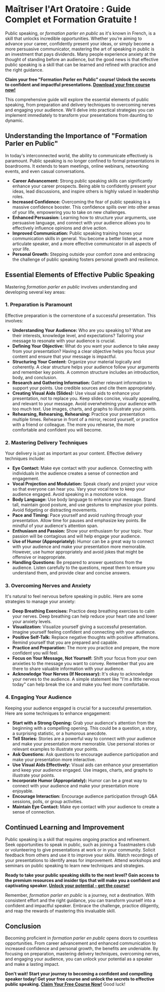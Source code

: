 # Maîtriser l'Art Oratoire : Guide Complet et Formation Gratuite !

Public speaking, or *formation parler en public* as it's known in French, is a skill that unlocks incredible opportunities. Whether you’re aiming to advance your career, confidently present your ideas, or simply become a more persuasive communicator, mastering the art of speaking in public is an investment that pays dividends. Many people experience anxiety at the thought of standing before an audience, but the good news is that effective public speaking is a skill that can be learned and refined with practice and the right guidance.

**Claim your free "Formation Parler en Public" course!  Unlock the secrets to confident and impactful presentations. [Download your free course now!](https://udemywork.com/formation-parler-en-public)**

This comprehensive guide will explore the essential elements of public speaking, from preparation and delivery techniques to overcoming nerves and engaging your audience.  We'll delve into practical strategies you can implement immediately to transform your presentations from daunting to dynamic.

## Understanding the Importance of "Formation Parler en Public"

In today's interconnected world, the ability to communicate effectively is paramount. Public speaking is no longer confined to formal presentations in boardrooms. It extends to team meetings, online webinars, networking events, and even casual conversations.

*   **Career Advancement:**  Strong public speaking skills can significantly enhance your career prospects.  Being able to confidently present your ideas, lead discussions, and inspire others is highly valued in leadership roles.
*   **Increased Confidence:**  Overcoming the fear of public speaking is a massive confidence booster.  This confidence spills over into other areas of your life, empowering you to take on new challenges.
*   **Enhanced Persuasion:**  Learning how to structure your arguments, use persuasive language, and connect with your audience allows you to effectively influence opinions and drive action.
*   **Improved Communication:**  Public speaking training hones your communication skills in general.  You become a better listener, a more articulate speaker, and a more effective communicator in all aspects of your life.
*   **Personal Growth:**  Stepping outside your comfort zone and embracing the challenge of public speaking fosters personal growth and resilience.

## Essential Elements of Effective Public Speaking

Mastering *formation parler en public* involves understanding and developing several key areas:

### 1.  Preparation is Paramount

Effective preparation is the cornerstone of a successful presentation.  This involves:

*   **Understanding Your Audience:**  Who are you speaking to? What are their interests, knowledge level, and expectations? Tailoring your message to resonate with your audience is crucial.
*   **Defining Your Objective:**  What do you want your audience to take away from your presentation?  Having a clear objective helps you focus your content and ensure that your message is impactful.
*   **Structuring Your Content:**  Organize your material logically and coherently.  A clear structure helps your audience follow your arguments and remember key points.  A common structure includes an introduction, body, and conclusion.
*   **Research and Gathering Information:**  Gather relevant information to support your points.  Use credible sources and cite them appropriately.
*   **Creating Visual Aids (Slides):**  Use visual aids to enhance your presentation, not to replace you.  Keep slides concise, visually appealing, and relevant to your message.  Avoid overwhelming your audience with too much text.  Use images, charts, and graphs to illustrate your points.
*   **Rehearsing, Rehearsing, Rehearsing:** Practice your presentation multiple times.  Rehearse in front of a mirror, record yourself, or practice with a friend or colleague.  The more you rehearse, the more comfortable and confident you will become.

### 2.  Mastering Delivery Techniques

Your delivery is just as important as your content.  Effective delivery techniques include:

*   **Eye Contact:**  Make eye contact with your audience.  Connecting with individuals in the audience creates a sense of connection and engagement.
*   **Vocal Projection and Modulation:**  Speak clearly and project your voice so that everyone can hear you.  Vary your vocal tone to keep your audience engaged.  Avoid speaking in a monotone voice.
*   **Body Language:**  Use body language to enhance your message.  Stand tall, maintain good posture, and use gestures to emphasize your points.  Avoid fidgeting or distracting movements.
*   **Pace and Timing:**  Pace yourself and avoid rushing through your presentation.  Allow time for pauses and emphasize key points.  Be mindful of your audience's attention span.
*   **Enthusiasm and Passion:**  Show your enthusiasm for your topic.  Your passion will be contagious and will help engage your audience.
*   **Use of Humor (Appropriately):**  Humor can be a great way to connect with your audience and make your presentation more memorable.  However, use humor appropriately and avoid jokes that might be offensive or inappropriate.
*   **Handling Questions:**  Be prepared to answer questions from the audience.  Listen carefully to the questions, repeat them to ensure you understand them, and provide clear and concise answers.

### 3.  Overcoming Nerves and Anxiety

It's natural to feel nervous before speaking in public.  Here are some strategies to manage your anxiety:

*   **Deep Breathing Exercises:**  Practice deep breathing exercises to calm your nerves.  Deep breathing can help reduce your heart rate and lower your anxiety levels.
*   **Visualization:**  Visualize yourself giving a successful presentation.  Imagine yourself feeling confident and connecting with your audience.
*   **Positive Self-Talk:**  Replace negative thoughts with positive affirmations.  Remind yourself that you are prepared and capable.
*   **Practice and Preparation:**  The more you practice and prepare, the more confident you will feel.
*   **Focus on Your Message, Not Yourself:**  Shift your focus from your own anxieties to the message you want to convey.  Remember that you are there to share valuable information with your audience.
*   **Acknowledge Your Nerves (If Necessary):**  It's okay to acknowledge your nerves to the audience.  A simple statement like "I'm a little nervous today" can help break the ice and make you feel more comfortable.

### 4.  Engaging Your Audience

Keeping your audience engaged is crucial for a successful presentation.  Here are some techniques to enhance engagement:

*   **Start with a Strong Opening:**  Grab your audience's attention from the beginning with a compelling opening.  This could be a question, a story, a surprising statistic, or a humorous anecdote.
*   **Tell Stories:**  Stories are a powerful way to connect with your audience and make your presentation more memorable.  Use personal stories or relevant examples to illustrate your points.
*   **Ask Questions:**  Ask questions to encourage audience participation and make your presentation more interactive.
*   **Use Visual Aids Effectively:**  Visual aids can enhance your presentation and keep your audience engaged.  Use images, charts, and graphs to illustrate your points.
*   **Incorporate Humor (Appropriately):**  Humor can be a great way to connect with your audience and make your presentation more enjoyable.
*   **Encourage Interaction:**  Encourage audience participation through Q&A sessions, polls, or group activities.
*   **Maintain Eye Contact:**  Make eye contact with your audience to create a sense of connection.

## Continued Learning and Improvement

Public speaking is a skill that requires ongoing practice and refinement.  Seek opportunities to speak in public, such as joining a Toastmasters club or volunteering to give presentations at work or in your community.  Solicit feedback from others and use it to improve your skills.  Watch recordings of your presentations to identify areas for improvement.  Attend workshops and seminars on public speaking to learn new techniques and strategies.

**Ready to take your public speaking skills to the next level?  Gain access to the premium resources and insider tips that will make you a confident and captivating speaker. [Unlock your potential - get the course!](https://udemywork.com/formation-parler-en-public)**

Remember, *formation parler en public* is a journey, not a destination. With consistent effort and the right guidance, you can transform yourself into a confident and impactful speaker. Embrace the challenge, practice diligently, and reap the rewards of mastering this invaluable skill.

## Conclusion

Becoming proficient in *formation parler en public* opens doors to countless opportunities. From career advancement and enhanced communication to increased confidence and personal growth, the benefits are undeniable. By focusing on preparation, mastering delivery techniques, overcoming nerves, and engaging your audience, you can unlock your potential as a speaker and make a lasting impact.

**Don't wait!  Start your journey to becoming a confident and compelling speaker today!  Get your free course and unlock the secrets to effective public speaking. [Claim Your Free Course Now!](https://udemywork.com/formation-parler-en-public)** Good luck!
